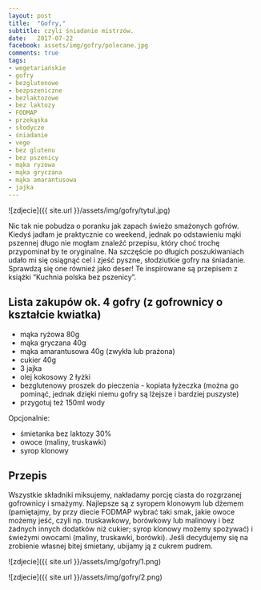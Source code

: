 ```yaml
---
layout: post
title:  "Gofry,"
subtitle: czyli śniadanie mistrzów.
date:   2017-07-22
facebook: assets/img/gofry/polecane.jpg
comments: true
tags:
- wegetariańskie
- gofry
- bezglutenowe
- bezpszeniczne
- bezlaktozowe
- bez laktozy
- FODMAP
- przekąska
- słodycze
- śniadanie
- vege
- bez glutenu
- bez pszenicy
- mąka ryżowa
- mąka gryczana
- mąka amarantusowa
- jajka
---
```


![zdjecie]({{ site.url }}/assets/img/gofry/tytul.jpg)

Nic tak nie pobudza o poranku jak zapach świeżo smażonych gofrów. Kiedyś jadłam je praktycznie co weekend, jednak po odstawieniu mąki pszennej długo nie mogłam znaleźć przepisu, który choć trochę przypominał by te oryginalne. Na szczęście po długich poszukiwaniach udało mi się osiągnąć cel i zjeść pyszne, słodziutkie gofry na śniadanie. Sprawdzą się one również jako deser!
Te inspirowane są przepisem z książki “Kuchnia polska bez pszenicy”.

## Lista zakupów ok. 4 gofry (z gofrownicy o kształcie kwiatka)

* mąka ryżowa 80g
* mąka gryczana 40g
* mąka amarantusowa 40g (zwykła lub prażona)
* cukier 40g
* 3 jajka
* olej kokosowy 2 łyżki
* bezglutenowy proszek do pieczenia - kopiata łyżeczka (można go pominąć, jednak dzięki niemu gofry są lżejsze i bardziej puszyste)
* przygotuj też 150ml wody

Opcjonalnie:
* śmietanka bez laktozy 30%
* owoce (maliny, truskawki)
* syrop klonowy

## Przepis

Wszystkie składniki miksujemy, nakładamy porcję ciasta do rozgrzanej gofrownicy i smażymy. Najlepsze są z syropem klonowym lub dżemem (pamiętajmy, by przy diecie FODMAP wybrać taki smak, jakie owoce możemy jeść, czyli np. truskawkowy, borówkowy lub malinowy i bez żadnych innych dodatków niż cukier; syrop klonowy możemy spożywać) i świeżymi owocami (maliny, truskawki, borówki). Jeśli decydujemy się na zrobienie własnej bitej śmietany, ubijamy ją z cukrem pudrem.

![zdjecie]({{ site.url }}/assets/img/gofry/1.png)

![zdjecie]({{ site.url }}/assets/img/gofry/2.png)



